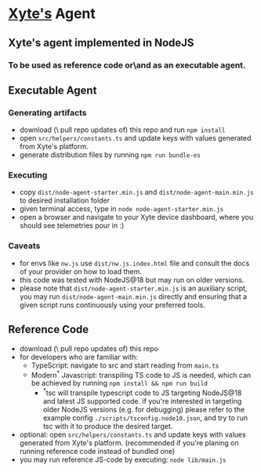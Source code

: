 # [Xyte's](https://www.xyte.io/) Agent

## Xyte's agent implemented in NodeJS

### To be used as reference code or\and as an executable agent.

## Executable Agent

### Generating artifacts

* download (\ pull repo updates of) this repo and run `npm install`
* open `src/helpers/constants.ts` and update keys with values generated from Xyte's platform.
* generate distribution files by running `npm run bundle-es`

### Executing

* copy `dist/node-agent-starter.min.js` and `dist/node-agent-main.min.js` to desired installation folder
* given terminal access, type in `node node-agent-starter.min.js`
* open a browser and navigate to your Xyte device dashboard, where you should see telemetries pour in :)

### Caveats

* for envs like `nw.js` use `dist/nw.js.index.html` file and consult the docs of your provider on how to load them.
* this code was tested with NodeJS@18 but may run on older versions.
* please note that `dist/node-agent-starter.min.js` is an auxiliary script, you may run `dist/node-agent-main.min.js`
  directly and ensuring that a given script runs continuously using your preferred tools.

## Reference Code

* download (\ pull repo updates of) this repo
* for developers who are familiar with:
    * TypeScript: navigate to src and start reading from `main.ts`
    * Modern<sup>*</sup> Javascript: transpiling TS code to JS is needed, which can be achieved by
      running `npm install && npm run build`
      * <sup>*</sup>tsc will transpile typescript code to JS targeting NodeJS@18 and latest JS supported code. if
        you're interested in targeting older NodeJS versions (e.g. for debugging) please refer to the example
        config `./scripts/tsconfig.node10.json`, and try to run tsc with it to produce the desired target.
* optional: open `src/helpers/constants.ts` and update keys with values generated from Xyte's platform. (recommended if
  you're planing on running reference code instead of bundled one)
* you may run reference JS-code by executing: `node lib/main.js`
